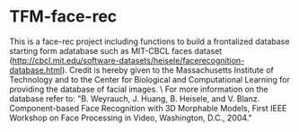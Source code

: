 # TFM-face-rec

This is a face-rec project including functions to build a frontalized database starting form adatabase such as MIT-CBCL faces dataset (http://cbcl.mit.edu/software-datasets/heisele/facerecognition-database.html). Credit is hereby given to the Massachusetts Institute of Technology and to the Center for Biological and Computational Learning for providing the database of facial images. \\
For more information on the database refer to: 
"B. Weyrauch, J. Huang, B. Heisele, and V. Blanz. Component-based Face Recognition with 3D Morphable Models, First IEEE Workshop on Face Processing in Video, Washington, D.C., 2004."
